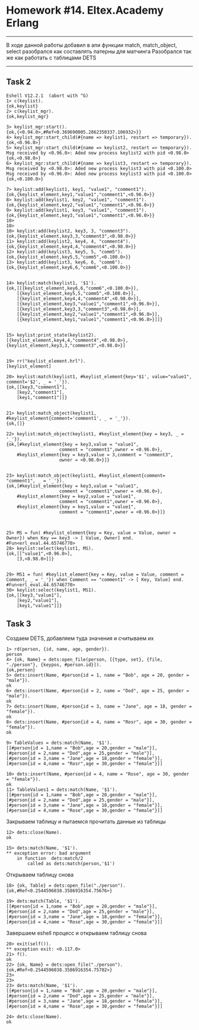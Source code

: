 # Homework #14. Eltex.Academy Erlang #

_______________________________
В ходе данной работы добавил в апи функции match, match_object, select разобрался как составлять патерны для матчинга 
Разобрался так же как работать с таблицами DETS
______________

## Task 2 ##
    Eshell V12.2.1  (abort with ^G)
    1> c(keylist).
    {ok,keylist}
    2> c(keylist_mgr).
    {ok,keylist_mgr}
    
    3> keylist_mgr:start().
    {ok,{<0.94.0>,#Ref<0.369690005.2862350337.106932>}}
    4> keylist_mgr:start_child(#{name => keylist1, restart => temporary}).
    {ok,<0.96.0>}
    5> keylist_mgr:start_child(#{name => keylist2, restart => temporary}).
    Msg received by <0.96.0>: Aded new process keylist2 with pid <0.98.0>
    {ok,<0.98.0>}
    6> keylist_mgr:start_child(#{name => keylist3, restart => temporary}).
    Msg received by <0.98.0>: Aded new process keylist3 with pid <0.100.0>
    Msg received by <0.96.0>: Aded new process keylist3 with pid <0.100.0>
    {ok,<0.100.0>}

    7> keylist:add(keylist1, key1, "value1", "comment1").
    {ok,{keylist_element,key1,"value1","comment1",<0.96.0>}}
    8> keylist:add(keylist1, key2, "value1", "comment1").
    {ok,{keylist_element,key2,"value1","comment1",<0.96.0>}}
    9> keylist:add(keylist1, key3, "value1", "comment1").
    {ok,{keylist_element,key3,"value1","comment1",<0.96.0>}}
    10>
    10>
    10> keylist:add(keylist2, key3, 3, "comment3").       
    {ok,{keylist_element,key3,3,"comment3",<0.98.0>}}
    11> keylist:add(keylist2, key4, 4, "comment4").
    {ok,{keylist_element,key4,4,"comment4",<0.98.0>}}
    12> keylist:add(keylist3, key5, 5, "comm5").   
    {ok,{keylist_element,key5,5,"comm5",<0.100.0>}}
    13> keylist:add(keylist3, key6, 6, "comm6").
    {ok,{keylist_element,key6,6,"comm6",<0.100.0>}}


    14> keylist:match(keylist1, '$1').
    {ok,[[{keylist_element,key6,6,"comm6",<0.100.0>}],
        [{keylist_element,key5,5,"comm5",<0.100.0>}],
        [{keylist_element,key4,4,"comment4",<0.98.0>}],
        [{keylist_element,key3,"value1","comment1",<0.96.0>}],
        [{keylist_element,key3,3,"comment3",<0.98.0>}],
        [{keylist_element,key2,"value1","comment1",<0.96.0>}],
        [{keylist_element,key1,"value1","comment1",<0.96.0>}]]}


    15> keylist:print_state(keylist2).
    [{keylist_element,key4,4,"comment4",<0.98.0>},
    {keylist_element,key3,3,"comment3",<0.98.0>}]

    
    19> rr("keylist_element.hrl").
    [keylist_element]

    20> keylist:match(keylist1, #keylist_element{key='$1', value="value1", comment='$2', _ = '_'}).
    {ok,[[key3,"comment1"],
        [key2,"comment1"],
        [key1,"comment1"]]}
    

    21> keylist:match_object(keylist1, #keylist_element{comment='comment1', _ = '_'}).                    
    {ok,[]}

    22> keylist:match_object(keylist1, #keylist_element{key = key3, _ = '_'}).
    {ok,[#keylist_element{key = key3,value = "value1",
                        comment = "comment1",owner = <0.96.0>},
        #keylist_element{key = key3,value = 3,comment = "comment3",
                        owner = <0.98.0>}]}


    23> keylist:match_object(keylist1, #keylist_element{comment= "comment1", _ = '_'}).
    {ok,[#keylist_element{key = key3,value = "value1",
                        comment = "comment1",owner = <0.96.0>},
        #keylist_element{key = key2,value = "value1",
                        comment = "comment1",owner = <0.96.0>},
        #keylist_element{key = key1,value = "value1",
                        comment = "comment1",owner = <0.96.0>}]}
  


    25> MS = fun( #keylist_element{key = Key, value = Value, owner = Owner}) when Key == key3 -> [ Value, Owner] end.   
    #Fun<erl_eval.44.65746770>
    28> keylist:select(keylist1, MS).
    {ok,[["value1",<0.96.0>],
        [3,<0.98.0>]]}


    29> MS1 = fun( #keylist_element{key = Key, value = Value, comment = Comment, _ = '_'}) when Comment == "comment1" -> [ Key, Value] end.       
    #Fun<erl_eval.44.65746770>
    30> keylist:select(keylist1, MS1).
    {ok,[[key3,"value1"],
        [key2,"value1"],
        [key1,"value1"]]}
   


## Task 3 ##
Создаем DETS, добавляем туда значения и считываем их

    1> rd(person, {id, name, age, gender}).
    person
    4> {ok, Name} = dets:open_file(person, [{type, set}, {file, "./person"}, {keypos, #person.id}]).
    {ok,person}
    5> dets:insert(Name, #person{id = 1, name = "Bob", age = 20, gender = "male"}).
    ok
    6> dets:insert(Name, #person{id = 2, name = "Dod", age = 25, gender = "male"}).
    ok
    7> dets:insert(Name, #person{id = 3, name = "Jane", age = 18, gender = "female"}).
    ok
    8> dets:insert(Name, #person{id = 4, name = "Rosr", age = 30, gender = "female"}).
    ok
  
    9> TableValues = dets:match(Name, '$1').
    [[#person{id = 1,name = "Bob",age = 20,gender = "male"}],
    [#person{id = 2,name = "Dod",age = 25,gender = "male"}],
    [#person{id = 3,name = "Jane",age = 18,gender = "female"}],
    [#person{id = 4,name = "Rosr",age = 30,gender = "female"}]]
  
    10> dets:insert(Name, #person{id = 4, name = "Rose", age = 30, gender = "female"}).
    ok
    11> TableValues1 = dets:match(Name, '$1').
    [[#person{id = 1,name = "Bob",age = 20,gender = "male"}],
    [#person{id = 2,name = "Dod",age = 25,gender = "male"}],
    [#person{id = 3,name = "Jane",age = 18,gender = "female"}],
    [#person{id = 4,name = "Rose",age = 30,gender = "female"}]]
   
Закрываем таблицу и пытаемся прочитать данные из таблицы
   
    12> dets:close(Name).
    ok

    15> dets:match(Name, '$1').   
    ** exception error: bad argument
        in function  dets:match/2
            called as dets:match(person,'$1')

Открываем таблицу снова
    
    18> {ok, Table} = dets:open_file("./person").
    {ok,#Ref<0.2544596038.3586916354.75676>}

    19> dets:match(Table, '$1').   
    [[#person{id = 1,name = "Bob",age = 20,gender = "male"}],
    [#person{id = 2,name = "Dod",age = 25,gender = "male"}],
    [#person{id = 3,name = "Jane",age = 18,gender = "female"}],
    [#person{id = 4,name = "Rose",age = 30,gender = "female"}]]

Завершаем eshell процесс и открываем таблицу снова
   
    20> exit(self()).
    ** exception exit: <0.117.0>
    21> f().
    ok
    22> {ok, Name} = dets:open_file("./person"). 
    {ok,#Ref<0.2544596038.3586916354.75702>}
    23>
    23>
    23> dets:match(Name, '$1'). 
    [[#person{id = 1,name = "Bob",age = 20,gender = "male"}],
    [#person{id = 2,name = "Dod",age = 25,gender = "male"}],
    [#person{id = 3,name = "Jane",age = 18,gender = "female"}],
    [#person{id = 4,name = "Rose",age = 30,gender = "female"}]]

    24> dets:close(Name).          
    ok
